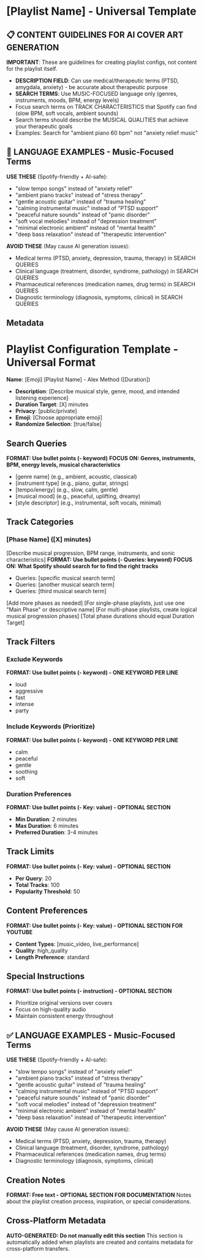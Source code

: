 # [Playlist Name] - Universal Template

<!-- =============================================== -->
<!-- INSTRUCTIONS FOR CREATING PLAYLIST CONFIGS    -->
<!-- DO NOT COPY THIS SECTION TO ACTUAL PLAYLISTS  -->
<!-- =============================================== -->

## 📋 CONTENT GUIDELINES FOR AI COVER ART GENERATION
**IMPORTANT**: These are guidelines for creating playlist configs, not content for the playlist itself.

- **DESCRIPTION FIELD**: Can use medical/therapeutic terms (PTSD, amygdala, anxiety) - be accurate about therapeutic purpose
- **SEARCH TERMS**: Use MUSIC-FOCUSED language only (genres, instruments, moods, BPM, energy levels)
- Focus search terms on TRACK CHARACTERISTICS that Spotify can find (slow BPM, soft vocals, ambient sounds)
- Search terms should describe the MUSICAL QUALITIES that achieve your therapeutic goals
- Examples: Search for "ambient piano 60 bpm" not "anxiety relief music"

## 🎵 LANGUAGE EXAMPLES - Music-Focused Terms
**USE THESE** (Spotify-friendly + AI-safe):
- "slow tempo songs" instead of "anxiety relief"
- "ambient piano tracks" instead of "stress therapy"
- "gentle acoustic guitar" instead of "trauma healing"
- "calming instrumental music" instead of "PTSD support"
- "peaceful nature sounds" instead of "panic disorder"
- "soft vocal melodies" instead of "depression treatment"
- "minimal electronic ambient" instead of "mental health"
- "deep bass relaxation" instead of "therapeutic intervention"

**AVOID THESE** (May cause AI generation issues):
- Medical terms (PTSD, anxiety, depression, trauma, therapy) in SEARCH QUERIES
- Clinical language (treatment, disorder, syndrome, pathology) in SEARCH QUERIES
- Pharmaceutical references (medication names, drug terms) in SEARCH QUERIES
- Diagnostic terminology (diagnosis, symptoms, clinical) in SEARCH QUERIES

<!-- =============================================== -->
<!-- ACTUAL TEMPLATE STARTS HERE                    -->
<!-- COPY EVERYTHING BELOW FOR NEW PLAYLISTS       -->
<!-- =============================================== -->

## Metadata
# Playlist Configuration Template - Universal Format

**Name**: [Emoji] [Playlist Name] - Alex Method ([Duration])
- **Description**: [Describe musical style, genre, mood, and intended listening experience]
- **Duration Target**: [X] minutes
- **Privacy**: [public/private]
- **Emoji**: [Choose appropriate emoji]
- **Randomize Selection**: [true/false]

## Search Queries
**FORMAT: Use bullet points (- keyword)**
**FOCUS ON: Genres, instruments, BPM, energy levels, musical characteristics**
- [genre name] (e.g., ambient, acoustic, classical)
- [instrument type] (e.g., piano, guitar, strings)
- [tempo/energy] (e.g., slow, calm, gentle)
- [musical mood] (e.g., peaceful, uplifting, dreamy)
- [style descriptor] (e.g., instrumental, soft vocals, minimal)

## Track Categories
### [Phase Name] ([X] minutes)
[Describe musical progression, BPM range, instruments, and sonic characteristics]
**FORMAT: Use bullet points (- Queries: keyword)**
**FOCUS ON: What Spotify should search for to find the right tracks**
- Queries: [specific musical search term]
- Queries: [another musical search term]
- Queries: [third musical search term]

[Add more phases as needed]
[For single-phase playlists, just use one "Main Phase" or descriptive name]
[For multi-phase playlists, create logical musical progression phases]
[Total phase durations should equal Duration Target]

## Track Filters
### Exclude Keywords
**FORMAT: Use bullet points (- keyword) - ONE KEYWORD PER LINE**
- loud
- aggressive
- fast
- intense
- party

### Include Keywords (Prioritize)
**FORMAT: Use bullet points (- keyword) - ONE KEYWORD PER LINE**
- calm
- peaceful
- gentle
- soothing
- soft

### Duration Preferences
**FORMAT: Use bullet points (- **Key**: value) - OPTIONAL SECTION**
- **Min Duration**: 2 minutes
- **Max Duration**: 6 minutes
- **Preferred Duration**: 3-4 minutes

## Track Limits
**FORMAT: Use bullet points (- **Key**: value) - OPTIONAL SECTION**
- **Per Query**: 20
- **Total Tracks**: 100
- **Popularity Threshold**: 50

## Content Preferences
**FORMAT: Use bullet points (- **Key**: value) - OPTIONAL SECTION FOR YOUTUBE**
- **Content Types**: [music_video, live_performance]
- **Quality**: high_quality
- **Length Preference**: standard

## Special Instructions
**FORMAT: Use bullet points (- instruction) - OPTIONAL SECTION**
- Prioritize original versions over covers
- Focus on high-quality audio
- Maintain consistent energy throughout

## ✅ LANGUAGE EXAMPLES - Music-Focused Terms
**USE THESE** (Spotify-friendly + AI-safe):
- "slow tempo songs" instead of "anxiety relief"
- "ambient piano tracks" instead of "stress therapy"
- "gentle acoustic guitar" instead of "trauma healing"
- "calming instrumental music" instead of "PTSD support"
- "peaceful nature sounds" instead of "panic disorder"
- "soft vocal melodies" instead of "depression treatment"
- "minimal electronic ambient" instead of "mental health"
- "deep bass relaxation" instead of "therapeutic intervention"

**AVOID THESE** (May cause AI generation issues):
- Medical terms (PTSD, anxiety, depression, trauma, therapy)
- Clinical language (treatment, disorder, syndrome, pathology)
- Pharmaceutical references (medication names, drug terms)
- Diagnostic terminology (diagnosis, symptoms, clinical)

## Creation Notes
**FORMAT: Free text - OPTIONAL SECTION FOR DOCUMENTATION**
Notes about the playlist creation process, inspiration, or special considerations.

## Cross-Platform Metadata
**AUTO-GENERATED: Do not manually edit this section**
This section is automatically added when playlists are created and contains metadata for cross-platform transfers.
